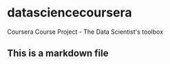 # datasciencecoursera
Coursera Course Project - The Data Scientist's toolbox
## This is a markdown file
